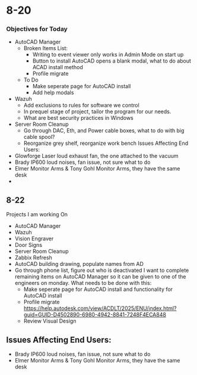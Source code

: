 
# 8-20

### Objectives for Today
- AutoCAD Manager
	- Broken Items List:
		- Writing to event viewer only works in Admin Mode on start up
		- Button to install AutoCAD opens a blank modal, what to do about ACAD install method
		- Profile migrate
	- To Do
		- Make seperate page for AutoCAD install
		- Add help modals
- Wazuh
	-  Add exclusions to rules for software we control
	- In prequel stage of project, tailor the program for our needs. 
	- What are best security practices in Windows
- Server Room Cleanup
	- Go through DAC, Eth, and Power cable boxes, what to do with big cable spool?
	- Reorganize grey shelf, reorganize work bench
Issues Affecting End Users:
- Glowforge Laser loud exhaust fan, the one attached to the vacuum
- Brady IP600 loud noises, fan issue, not sure what to do
- Elmer Monitor Arms & Tony Gohl Monitor Arms, they have the same desk
- 


## 8-22
Projects I am working On
- AutoCAD Manager
- Wazuh
- Vision Engraver
- Door Signs
- Server Room Cleanup
- Zabbix Refresh
- AutoCAD building drawing, populate names from AD
- Go through phone list, figure out who is deactivated
I want to complete remaining items on AutoCAD Manager so it can be given to one of the engineers on monday. What needs to be done with this:
	- Make seperate page for AutoCAD install and functionality for AutoCAD install
	- Profile migrate https://help.autodesk.com/view/ACDLT/2025/ENU/index.html?guid=GUID-D4502890-6980-4942-8841-7248F4ECA848
	- Review Visual Design 



Issues Affecting End Users:
- 
- Brady IP600 loud noises, fan issue, not sure what to do
- Elmer Monitor Arms & Tony Gohl Monitor Arms, they have the same desk
